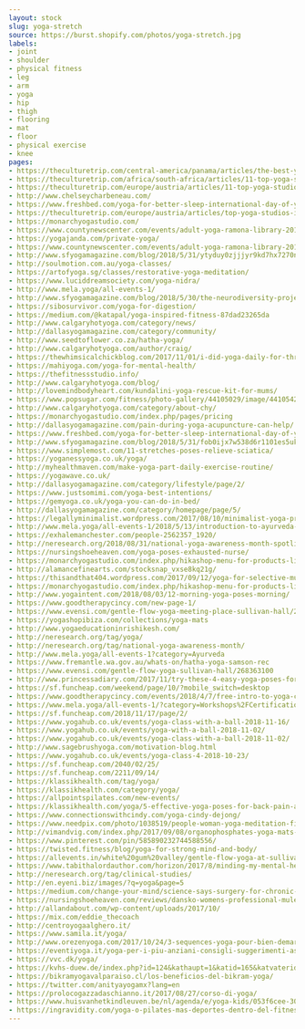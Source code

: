 ```yaml
---
layout: stock
slug: yoga-stretch
source: https://burst.shopify.com/photos/yoga-stretch.jpg
labels:
- joint
- shoulder
- physical fitness
- leg
- arm
- yoga
- hip
- thigh
- flooring
- mat
- floor
- physical exercise
- knee
pages:
- https://theculturetrip.com/central-america/panama/articles/the-best-yoga-studios-to-visit-in-panama/
- https://theculturetrip.com/africa/south-africa/articles/11-top-yoga-studios-in-johannesburg/
- https://theculturetrip.com/europe/austria/articles/11-top-yoga-studios-in-vienna/
- http://www.chelseycharbeneau.com/
- https://www.freshbed.com/yoga-for-better-sleep-international-day-of-yoga/
- https://theculturetrip.com/europe/austria/articles/top-yoga-studios-in-salzburg/
- https://monarchyogastudio.com/
- https://www.countynewscenter.com/events/adult-yoga-ramona-library-2018-08-22/
- https://yogajanda.com/private-yoga/
- https://www.countynewscenter.com/events/adult-yoga-ramona-library-2018-10-17/
- http://www.sfyogamagazine.com/blog/2018/5/31/ytyduy0zjjjyr9kd7hx7270nyr2opf
- http://soulmotion.com.au/yoga-classes/
- https://artofyoga.sg/classes/restorative-yoga-meditation/
- https://www.luciddreamsociety.com/yoga-nidra/
- http://www.mela.yoga/all-events-1/
- http://www.sfyogamagazine.com/blog/2018/5/30/the-neurodiversity-project-a-brave-new-idea
- https://sibosurvivor.com/yoga-for-digestion/
- https://medium.com/@katapal/yoga-inspired-fitness-87dad23265da
- http://www.calgaryhotyoga.com/category/news/
- http://dallasyogamagazine.com/category/community/
- http://www.seedtoflower.co.za/hatha-yoga/
- http://www.calgaryhotyoga.com/author/craig/
- https://thewhimsicalchickblog.com/2017/11/01/i-did-yoga-daily-for-three-months-and-heres-what-happened/
- https://mahiyoga.com/yoga-for-mental-health/
- https://thefitnessstudio.info/
- http://www.calgaryhotyoga.com/blog/
- http://lovemindbodyheart.com/kundalini-yoga-rescue-kit-for-mums/
- https://www.popsugar.com/fitness/photo-gallery/44105029/image/44105426/Yoga
- http://www.calgaryhotyoga.com/category/about-chy/
- https://monarchyogastudio.com/index.php/pages/pricing
- http://dallasyogamagazine.com/pain-during-yoga-acupuncture-can-help/
- https://www.freshbed.com/yoga-for-better-sleep-international-day-of-yoga/international-day-of-yoga-2017_2-1/
- http://www.sfyogamagazine.com/blog/2018/5/31/fob0ijx7w538d6r1101es5ukrkxla2
- https://www.simplemost.com/11-stretches-poses-relieve-sciatica/
- https://yoganessyoga.co.uk/yoga/
- http://myhealthmaven.com/make-yoga-part-daily-exercise-routine/
- https://yogawave.co.uk/
- http://dallasyogamagazine.com/category/lifestyle/page/2/
- https://www.justsomimi.com/yoga-best-intentions/
- https://gemyoga.co.uk/yoga-you-can-do-in-bed/
- http://dallasyogamagazine.com/category/homepage/page/5/
- https://legallyminimalist.wordpress.com/2017/08/10/minimalist-yoga-practice/
- http://www.mela.yoga/all-events-1/2018/5/13/introduction-to-ayurveda-with-relaxing-yoga-class
- https://exhalemanchester.com/people-2562357_1920/
- http://neresearch.org/2018/08/31/national-yoga-awareness-month-spotlights-how-the-practice-can-help-with-oa-management/
- https://nursingshoeheaven.com/yoga-poses-exhausted-nurse/
- https://monarchyogastudio.com/index.php/hikashop-menu-for-products-listing
- http://alamancefinearts.com/stocksnap_vxse8kq21g/
- https://thisandthat404.wordpress.com/2017/09/12/yoga-for-selective-mutism/
- https://monarchyogastudio.com/index.php/hikashop-menu-for-products-listing/checkout
- http://www.yogaintent.com/2018/08/03/12-morning-yoga-poses-morning/
- https://www.goodtherapycincy.com/new-page-1/
- https://www.evensi.com/gentle-flow-yoga-meeting-place-sullivan-hall/268352139
- https://yogashopibiza.com/collections/yoga-mats
- http://www.yogaeducationinrishikesh.com/
- http://neresearch.org/tag/yoga/
- http://neresearch.org/tag/national-yoga-awareness-month/
- http://www.mela.yoga/all-events-1?category=Ayurveda
- https://www.fremantle.wa.gov.au/whats-on/hatha-yoga-samson-rec
- https://www.evensi.com/gentle-flow-yoga-sullivan-hall/268363100
- http://www.princessadiary.com/2017/11/try-these-4-easy-yoga-poses-for-a-healthier-heart/
- https://sf.funcheap.com/weekend/page/10/?mobile_switch=desktop
- https://www.goodtherapycincy.com/events/2018/4/7/free-intro-to-yoga-class
- https://www.mela.yoga/all-events-1/?category=Workshops%2FCertifications
- https://sf.funcheap.com/2018/11/17/page/2/
- https://www.yogahub.co.uk/events/yoga-class-with-a-ball-2018-11-16/
- https://www.yogahub.co.uk/events/yoga-with-a-ball-2018-11-02/
- https://www.yogahub.co.uk/events/yoga-class-with-a-ball-2018-11-02/
- http://www.sagebrushyoga.com/motivation-blog.html
- https://www.yogahub.co.uk/events/yoga-class-4-2018-10-23/
- https://sf.funcheap.com/2040/02/25/
- https://sf.funcheap.com/2211/09/14/
- https://klassikhealth.com/tag/yoga/
- https://klassikhealth.com/category/yoga/
- https://allpointspilates.com/new-events/
- https://klassikhealth.com/yoga/5-effective-yoga-poses-for-back-pain-alone/
- https://www.connectionswithcindy.com/yoga-cindy-dejong/
- https://www.needpix.com/photo/1038519/people-woman-yoga-meditation-fitness-healthy-lifestyle-stretch
- http://vimandvig.com/index.php/2017/09/08/organophosphates-yoga-mats-can-lead-infertility/
- https://www.pinterest.com/pin/585890232744588556/
- https://twisted.fitness/blog/yoga-for-strong-mind-and-body/
- https://allevents.in/white%20gum%20valley/gentle-flow-yoga-at-sullivan-hall/1000049884413624
- https://www.tabithalordauthor.com/horizon/2017/8/minding-my-mental-health
- http://neresearch.org/tag/clinical-studies/
- http://en.eyeni.biz/images/?q=yoga&page=5
- https://medium.com/change-your-mind/science-says-surgery-for-chronic-pain-is-basically-useless-dangerous-and-expensive-33a50167717c
- https://nursingshoeheaven.com/reviews/dansko-womens-professional-mule-review/
- http://allandabout.com/wp-content/uploads/2017/10/
- https://mix.com/eddie_thecoach
- http://centroyogaalghero.it/
- https://www.samila.it/yoga/
- http://www.orezenyoga.com/2017/10/24/3-sequences-yoga-pour-bien-demarrer-la-journee/
- https://eventiyoga.it/yoga-per-i-piu-anziani-consigli-suggerimenti-asana/
- https://vvc.dk/yoga/
- https://kvhs-duew.de/index.php?id=124&kathaupt=1&katid=165&katvaterid=35&knr=P3013303HE&katname=Yoga+-+abends&browse=forward
- https://bikramyogavalparaiso.cl/los-beneficios-del-bikram-yoga/
- https://twitter.com/anityayogamx?lang=en
- https://prolocogazzadaschianno.it/2017/08/27/corso-di-yoga/
- https://www.huisvanhetkindleuven.be/nl/agenda/e/yoga-kids/053f6cee-3019-457c-b730-a6695c725484
- https://ingravidity.com/yoga-o-pilates-mas-deportes-dentro-del-fitness/
---
```

